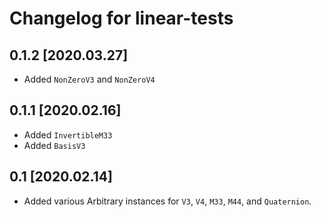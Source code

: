 # Changelog for linear-tests

## 0.1.2 [2020.03.27]
- Added `NonZeroV3` and `NonZeroV4`

## 0.1.1 [2020.02.16]
- Added `InvertibleM33`
- Added `BasisV3`

## 0.1 [2020.02.14]
- Added various Arbitrary instances for `V3`, `V4`, `M33`, `M44`, and `Quaternion`.
